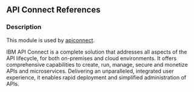 ## API Connect References

### Description

This module is used by [apiconnect](https://www.npmjs.com/package/apiconnect).

IBM API Connect is a complete solution that addresses all aspects of the API lifecycle, for both on-premises and cloud environments. It offers comprehensive capabilities to create, run, manage, secure and monetize APIs and microservices. Delivering an unparalleled, integrated user experience, it enables rapid deployment and simplified administration of APIs.
